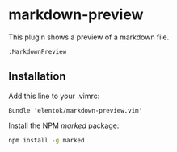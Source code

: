 markdown-preview
================

This plugin shows a preview of a markdown file.

```vim
:MarkdownPreview
```

Installation
------------

Add this line to your .vimrc:

```vim
Bundle 'elentok/markdown-preview.vim'
```

Install the NPM *marked* package:

```sh
npm install -g marked
```
